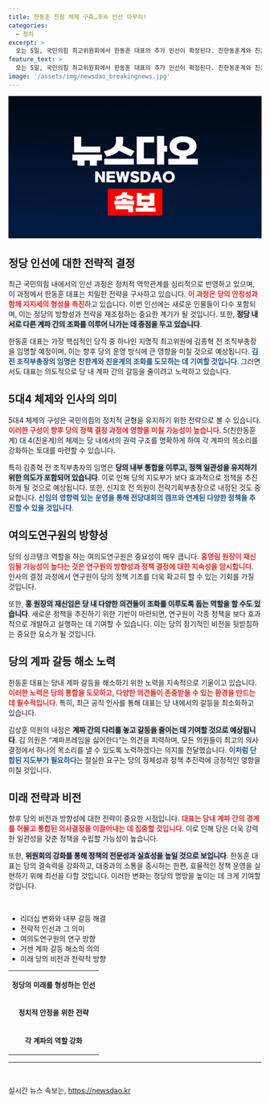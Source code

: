 ```yaml
---
title: 한동훈 친정 체제 구축…후속 인선 마무리!
categories:
  - 정치
excerpt: >
  오는 5일, 국민의힘 최고위원회에서 한동훈 대표의 추가 인선이 확정된다. 친한동훈계와 친윤계의 균형을 맞추는 5대4 체제 구축을 통해 당내 갈등 해소를 노린다. 김종혁 전 조직부총장과 신지호가 주요 인물로 거론되며, 세심한 인선 전략이 주목받고 있다.
feature_text: >
  오는 5일, 국민의힘 최고위원회에서 한동훈 대표의 추가 인선이 확정된다. 친한동훈계와 친윤계의 균형을 맞추는 5대4 체제 구축을 통해 당내 갈등 해소를 노린다. 김종혁 전 조직부총장과 신지호가 주요 인물로 거론되며, 세심한 인선 전략이 주목받고 있다.
image: '/assets/img/newsdao_breakingnews.jpg'
---
```


<p><img src="/assets/img/newsdao_breakingnews.jpg" alt="ranknews 속보" /></p>

<h2 data-ke-size="size26">정당 인선에 대한 전략적 결정</h2>

<p data-ke-size="size16">최근 국민의힘 내에서의 인선 과정은 정치적 역학관계를 심리적으로 반영하고 있으며, 이 과정에서 한동훈 대표는 치밀한 전략을 구사하고 있습니다. <b><span style="color: #ee2323;">이 과정은 당의 안정성과 함께 지지세의 형성을 촉진</span></b>하고 있습니다. 이번 인선에는 새로운 인물들이 다수 포함되며, 이는 정당의 방향성과 전략을 재조정하는 중요한 계기가 될 것입니다. 또한, <b><span style="background-color: #21538527;">정당 내 서로 다른 계파 간의 조화를 이루어 나가는 데 중점을 두고 있습니다</span></b>.</p>

<p data-ke-size="size16">한동훈 대표는 가장 핵심적인 당직 중 하나인 지명직 최고위원에 김종혁 전 조직부총장을 임명할 예정이며, 이는 향후 당의 운영 방식에 큰 영향을 미칠 것으로 예상됩니다. <b><span style="color: #1a5490;">김 전 조직부총장의 임명은 친한계와 친윤계의 조화를 도모하는 데 기여할 것입니다</span></b>. 그러면서도 대표는 의도적으로 당 내 계파 간의 갈등을 줄이려고 노력하고 있습니다.</p>

<h2 data-ke-size="size26">5대4 체제와 인사의 의미</h2>

<p data-ke-size="size16">5대4 체제의 구성은 국민의힘의 정치적 균형을 유지하기 위한 전략으로 볼 수 있습니다. <b><span style="color: #ee2323;">이러한 구성이 향후 당의 정책 결정 과정에 영향을 미칠 가능성이 높습니다</span></b>. 5(친한동훈계) 대 4(친윤계)의 체제는 당 내에서의 권력 구조를 명확하게 하여 각 계파의 목소리를 강화하는 토대를 마련할 수 있습니다.</p>

<p data-ke-size="size16">특히 김종혁 전 조직부총자의 임명은 <b><span style="background-color: #21538527;">당의 내부 통합을 이루고, 정책 일관성을 유지하기 위한 의도가 포함되어 있습니다</span></b>. 이로 인해 당의 지도부가 보다 효과적으로 정책을 추진하게 될 것으로 예상됩니다. 또한, 신지호 전 의원이 전략기획부총장으로 내정된 것도 중요합니다. <b><span style="color: #1a5490;">신임의 영향력 있는 운영을 통해 전당대회의 캠프와 연계된 다양한 정책을 추진할 수 있을 것입니다</span></b>.</p>

<h2 data-ke-size="size26">여의도연구원의 방향성</h2>

<p data-ke-size="size16">당의 싱크탱크 역할을 하는 여의도연구원은 중요성이 매우 큽니다. <b><span style="color: #ee2323;">홍영림 원장이 재신임될 가능성이 높다는 것은 연구원의 방향성과 정책 결정에 대한 지속성을 암시합니다</span></b>. 인사의 결정 과정에서 연구원이 당의 정책 기조를 더욱 확고히 할 수 있는 기회를 가질 것입니다.</p>

<p data-ke-size="size16">또한, <b><span style="background-color: #21538527;">홍 원장의 재신임은 당 내 다양한 의견들이 조화를 이루도록 돕는 역할을 할 수도 있습니다</span></b>. 새로운 정책을 추진하기 위한 기반이 마련되면, 연구원이 각종 정책을 보다 효과적으로 개발하고 실행하는 데 기여할 수 있습니다. 이는 당의 장기적인 비전을 뒷받침하는 중요한 요소가 될 것입니다.</p>

<h2 data-ke-size="size26">당의 계파 갈등 해소 노력</h2>

<p data-ke-size="size16">한동훈 대표는 당내 계파 갈등을 해소하기 위한 노력을 지속적으로 기울이고 있습니다. <b><span style="color: #ee2323;">이러한 노력은 당의 통합을 도모하고, 다양한 의견들이 존중받을 수 있는 환경을 만드는 데 필수적입니다</span></b>. 특히, 최근 공직 인사를 통해 대표는 당 내에서의 갈등을 최소화하고 있습니다.</p>

<p data-ke-size="size16">김상훈 의원의 내정은 <b><span style="background-color: #21538527;">계파 간의 다리를 놓고 갈등을 줄이는 데 기여할 것으로 예상됩니다</span></b>. 김 의원은 “계파프레임을 싫어한다”는 의견을 피력하며, 모든 의원들이 최고의 의사결정에서 하나의 목소리를 낼 수 있도록 노력하겠다는 의지를 전달했습니다. <b><span style="color: #1a5490;">이처럼 단합된 지도부가 필요하다</span></b>는 절실한 요구는 당의 정체성과 정책 추진력에 긍정적인 영향을 미칠 것입니다.</p>

<h2 data-ke-size="size26">미래 전략과 비전</h2>

<p data-ke-size="size16">향후 당의 비전과 방향성에 대한 전략이 중요한 시점입니다. <b><span style="color: #ee2323;">대표는 당내 계파 간의 경계를 허물고 통합된 의사결정을 이끌어내는 데 집중할 것입니다</span></b>. 이로 인해 당은 더욱 강력한 일관성을 갖춘 정책을 수립할 가능성이 높습니다.</p>

<p data-ke-size="size16">또한, <b><span style="background-color: #21538527;">위원회의 강화를 통해 정책의 전문성과 실효성을 높일 것으로 보입니다</span></b>. 한동훈 대표는 당의 결속력을 강화하고, 대중과의 소통을 중시하는 한편, 효율적인 정책 운영을 실현하기 위해 최선을 다할 것입니다. 이러한 변화는 정당의 명망을 높이는 데 크게 기여할 것입니다.</p>

<p data-ke-size="size16">&nbsp;</p>

<ul>
  <li>리더십 변화와 내부 갈등 해결</li>
  <li>전략적 인선과 그 의미</li>
  <li>여의도연구원의 연구 방향</li>
  <li>거센 계파 갈등 해소의 의의</li>
  <li>미래 당의 비전과 전략적 방향</li>
</ul>

<table style="width: 100%;">
  <tr>
    <td style="text-align: center; height: 50px;"><b>정당의 미래를 형성하는 인선</b></td>
  </tr>
  <tr>
    <td style="text-align: center; height: 50px;"><b>정치적 안정을 위한 전략</b></td>
  </tr>
  <tr>
    <td style="text-align: center; height: 50px;"><b>각 계파의 역할 강화</b></td>
  </tr>
</table>

<hr/>

<p data-ke-size="size16">&nbsp;</p>
실시간 뉴스 속보는, <a href="https://newsdao.kr" rel="dofollow">https://newsdao.kr</a>



